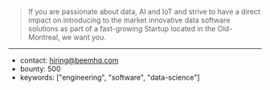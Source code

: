 >If you are passionate about data, AI and IoT and strive to have a direct impact on introducing to the market innovative data software solutions as part of a fast-growing Startup located in the Old-Montreal, we want you.
------
- contact: hiring@beemhq.com
- bounty: 500
- keywords: ["engineering", "software", "data-science"]